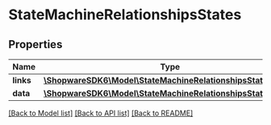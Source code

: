# StateMachineRelationshipsStates

## Properties
Name | Type | Description | Notes
------------ | ------------- | ------------- | -------------
**links** | [**\ShopwareSDK6\Model\StateMachineRelationshipsStatesLinks**](StateMachineRelationshipsStatesLinks.md) |  | [optional] 
**data** | [**\ShopwareSDK6\Model\StateMachineRelationshipsStatesData[]**](StateMachineRelationshipsStatesData.md) |  | [optional] 

[[Back to Model list]](../../README.md#documentation-for-models) [[Back to API list]](../../README.md#documentation-for-api-endpoints) [[Back to README]](../../README.md)

